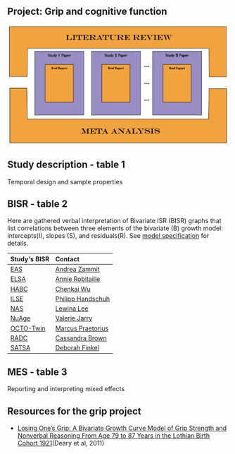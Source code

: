 Project: Grip and cognitive function
----
![publication model](../.././libs/materials/publication_model/publication_model-01.png)

## Study description - table 1
Temporal design and sample properties

## BISR - table 2
Here are gathered verbal interpretation of Bivariate ISR (BISR) graphs that list correlations between three elements of the bivariate (B) growth model: intercepts(I), slopes (S), and residuals(R). See [model specification](https://github.com/IALSA/IALSA-2015-Portland/blob/master/reports/model_specification/README.md) for details.  


| Study's BISR | Contact |
| :---- | :------ |
| [EAS](/BISR/bisr_eas.md) | [Andrea Zammit](mailto:Andrea.Zammit@einstein.yu.edu) |
| [ELSA](/BISR/bisr_elsa.md) | [Annie Robitaille](mailto:annie.g.robitaille@gmail.com) |
| [HABC](/BISR/bisr_hrs.md) | [Chenkai Wu](mailto:chenkai.wu2010@gmail.com) |
| [ILSE](/BISR/bisr_ilse.md) | [Philipp Handschuh](mailto:philipp.handschuh@uni-ulm.de) |
| [NAS](/BISR/bisr_nas.md) | [Lewina Lee](mailto:lewina@bu.edu) |
| [NuAge](/BISR/bisr_nuage.md) | [Valerie Jarry ](mailto:valerie.jarry@umontreal.ca ) |
| [OCTO-Twin](/BISR/bisr_octo.md) | [Marcus Praetorius](mailto:marcus.praetorius@psy.gu.se) |
| [RADC](/BISR/bisr_radc.md) | [Cassandra Brown](mailto:clb@uvic.ca) |
| [SATSA](/BISR/bisr_satsa.md) | [Deborah Finkel](mailto:dfinkel@ius.edu) |


## MES - table 3
Reporting and interpreting mixed effects


## Resources for the **grip** project

  - [Losing One’s Grip: A Bivariate Growth Curve Model of Grip Strength and Nonverbal Reasoning From Age 79 to 87 Years in the Lothian Birth Cohort 1921](http://psychsocgerontology.oxfordjournals.org/content/early/2011/07/08/geronb.gbr059.full)(Deary et al, 2011)
